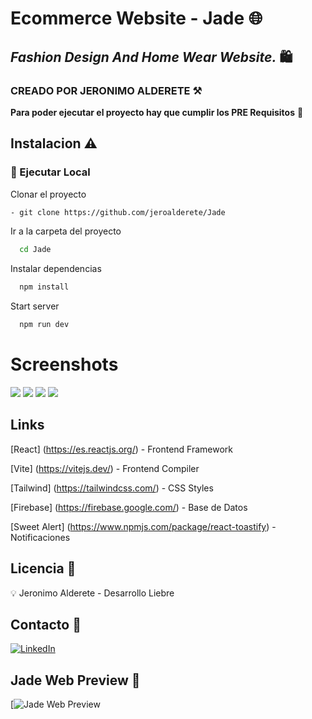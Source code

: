# Ecommerce Website - Jade :globe_with_meridians:

## _Fashion Design And Home Wear Website._ :shopping:

### CREADO POR JERONIMO ALDERETE :hammer_and_pick:

**Para poder ejecutar el proyecto hay que cumplir los PRE Requisitos** :loudspeaker:

## Instalacion :warning:

### :running: Ejecutar Local

Clonar el proyecto

```sh
- git clone https://github.com/jeroalderete/Jade
```

Ir a la carpeta del proyecto

```bash
  cd Jade
```

Instalar dependencias

```bash
  npm install
```

Start server

```bash
  npm run dev
```

# Screenshots

![](https://i.ibb.co/RYtkYxD/jade1.png)
![](https://i.ibb.co/GsTZgHG/jade2.png)
![](https://i.ibb.co/Yp2n90b/jade3.png)
![](https://i.ibb.co/T0LKLk8/jade5.png)

## Links

[React] (https://es.reactjs.org/) - Frontend Framework

[Vite] (https://vitejs.dev/) - Frontend Compiler

[Tailwind] (https://tailwindcss.com/) - CSS Styles

[Firebase] (https://firebase.google.com/) - Base de Datos

[Sweet Alert] (https://www.npmjs.com/package/react-toastify) - Notificaciones

## Licencia :page_facing_up:

💡 Jeronimo Alderete - Desarrollo Liebre

## Contacto :envelope_with_arrow:

<a>[![LinkedIn](https://img.shields.io/badge/linkedin-%230077B5.svg?style=for-the-badge&logo=linkedin&logoColor=white)](https://www.linkedin.com/in/jeronimoalderete/)</a>&nbsp;

## Jade Web Preview :envelope_with_arrow:

<a>[![Jade Web Preview](https://jeroalderete.github.io/Jade/)</a>&nbsp;

